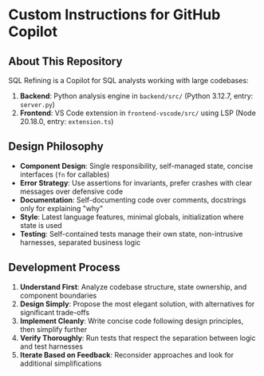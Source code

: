 # Custom Instructions for GitHub Copilot

## About This Repository

SQL Refining is a Copilot for SQL analysts working with large codebases:

1. **Backend**: Python analysis engine in `backend/src/` (Python 3.12.7, entry: `server.py`)
2. **Frontend**: VS Code extension in `frontend-vscode/src/` using LSP (Node 20.18.0, entry: `extension.ts`)

## Design Philosophy

- **Component Design**: Single responsibility, self-managed state, concise interfaces (`fn` for callables)
- **Error Strategy**: Use assertions for invariants, prefer crashes with clear messages over defensive code
- **Documentation**: Self-documenting code over comments, docstrings only for explaining "why"
- **Style**: Latest language features, minimal globals, initialization where state is used
- **Testing**: Self-contained tests manage their own state, non-intrusive harnesses, separated business logic

## Development Process

1. **Understand First**: Analyze codebase structure, state ownership, and component boundaries
2. **Design Simply**: Propose the most elegant solution, with alternatives for significant trade-offs
3. **Implement Cleanly**: Write concise code following design principles, then simplify further
4. **Verify Thoroughly**: Run tests that respect the separation between logic and test harnesses
5. **Iterate Based on Feedback**: Reconsider approaches and look for additional simplifications
